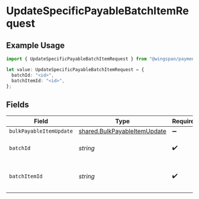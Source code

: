 # UpdateSpecificPayableBatchItemRequest

## Example Usage

```typescript
import { UpdateSpecificPayableBatchItemRequest } from "@wingspan/payments/sdk/models/operations";

let value: UpdateSpecificPayableBatchItemRequest = {
  batchId: "<id>",
  batchItemId: "<id>",
};
```

## Fields

| Field                                                                               | Type                                                                                | Required                                                                            | Description                                                                         |
| ----------------------------------------------------------------------------------- | ----------------------------------------------------------------------------------- | ----------------------------------------------------------------------------------- | ----------------------------------------------------------------------------------- |
| `bulkPayableItemUpdate`                                                             | [shared.BulkPayableItemUpdate](../../../sdk/models/shared/bulkpayableitemupdate.md) | :heavy_minus_sign:                                                                  | N/A                                                                                 |
| `batchId`                                                                           | *string*                                                                            | :heavy_check_mark:                                                                  | Unique identifier for a batch                                                       |
| `batchItemId`                                                                       | *string*                                                                            | :heavy_check_mark:                                                                  | Unique identifier for an item in a batch                                            |